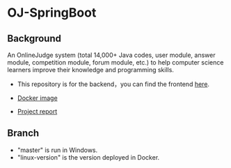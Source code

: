 # OJ-SpringBoot

## Background

An OnlineJudge system (total 14,000+ Java codes, user module, answer module, competition module, forum module, etc.) to help computer science learners improve their knowledge and programming skills.

- This repository is for the backend，you can find the frontend [here](https://gitee.com/vision-a/vue-learning).

- [Docker image](https://hub.docker.com/r/mariowjl/onlinejudgeimage)

- [Project report](https://a3hexktkih.feishu.cn/file/boxcn8vLehwbQ1qzHlQo2J4sojX)

## Branch

- "master" is run in Windows.
- "linux-version" is the version deployed in Docker.
